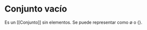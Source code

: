 # Conjunto vacío

Es un [[Conjunto]] sin elementos. Se puede representar como $\emptyset$ o $\{\}$.

